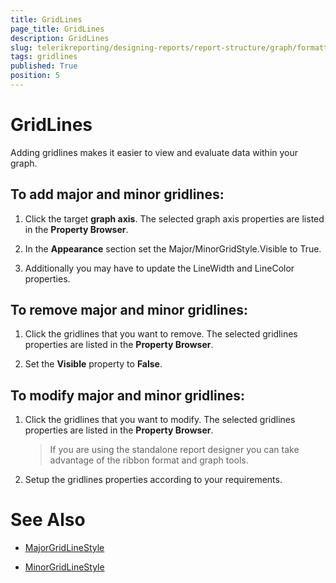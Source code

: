 ```yaml
---
title: GridLines
page_title: GridLines 
description: GridLines
slug: telerikreporting/designing-reports/report-structure/graph/formatting-a-graph/gridlines
tags: gridlines
published: True
position: 5
---
```


# GridLines

Adding gridlines makes it easier to view and evaluate data within your graph.

## To add major and minor gridlines:

1. Click the target __graph axis__. The selected graph axis properties are listed in the __Property Browser__.

1. In the __Appearance__ section set the Major/MinorGridStyle.Visible to True. 

1. Additionally you may have to update the LineWidth and LineColor properties. 

## To remove major and minor gridlines:

1. Click the gridlines that you want to remove. The selected gridlines properties are listed in the __Property Browser__.

1. Set the __Visible__ property to __False__. 

## To modify major and minor gridlines:

1. Click the gridlines that you want to modify. The selected gridlines properties are listed in the __Property Browser__.

    > If you are using the standalone report designer you can take advantage of the ribbon format and graph tools. 

1. Setup the gridlines properties according to your requirements. 


# See Also
 
* [MajorGridLineStyle](/reporting/api/Telerik.Reporting.GraphAxis#Telerik_Reporting_GraphAxis_MajorGridLineStyle)  

* [MinorGridLineStyle](/reporting/api/Telerik.Reporting.GraphAxis#Telerik_Reporting_GraphAxis_MinorGridLineStyle)
